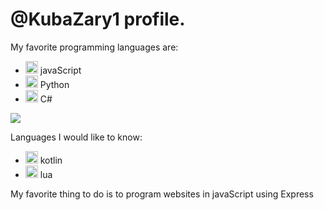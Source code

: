 # @KubaZary1 profile.

My favorite programming languages are: 
- <img height=20 src="https://cdn.jsdelivr.net/gh/devicons/devicon/icons/javascript/javascript-original.svg" /> javaScript
- <img height=20 src="https://cdn.jsdelivr.net/gh/devicons/devicon/icons/python/python-original.svg"/> Python
- <img height=20 src="https://cdn.jsdelivr.net/gh/devicons/devicon/icons/csharp/csharp-original.svg" /> C#

<img src="https://github-readme-stats.vercel.app/api/top-langs?username=KubaZary1&show_icons=true&theme=dark"/>

Languages I would like to know: 
- <img height=20 src="https://cdn.jsdelivr.net/gh/devicons/devicon/icons/kotlin/kotlin-plain.svg" /> kotlin
- <img height=20 src="https://cdn.jsdelivr.net/gh/devicons/devicon/icons/lua/lua-original.svg" /> lua

My favorite thing to do is to program websites in javaScript using Express
